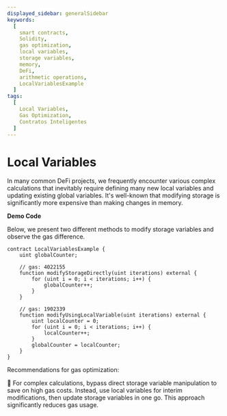 ```yaml
---
displayed_sidebar: generalSidebar
keywords:
  [
    smart contracts,
    Solidity,
    gas optimization,
    local variables,
    storage variables,
    memory,
    DeFi,
    arithmetic operations,
    LocalVariablesExample
  ]
tags:
  [
    Local Variables,
    Gas Optimization,
    Contratos Inteligentes
  ]
---
```


# Local Variables

In many common DeFi projects, we frequently encounter various complex calculations that inevitably require defining many new local variables and updating existing global variables. It's well-known that modifying storage is significantly more expensive than making changes in memory.

**Demo Code**

Below, we present two different methods to modify storage variables and observe the gas difference.

```solidity
contract LocalVariablesExample {
    uint globalCounter;

    // gas: 4022155
    function modifyStorageDirectly(uint iterations) external {
        for (uint i = 0; i < iterations; i++) {
            globalCounter++;
        }
    }

    // gas: 1902339
    function modifyUsingLocalVariable(uint iterations) external {
        uint localCounter = 0;
        for (uint i = 0; i < iterations; i++) {
            localCounter++;
        }
        globalCounter = localCounter;
    }
}
```

Recommendations for gas optimization:

🌟 For complex calculations, bypass direct storage variable manipulation to save on high gas costs. Instead, use local variables for interim modifications, then update storage variables in one go. This approach significantly reduces gas usage.
